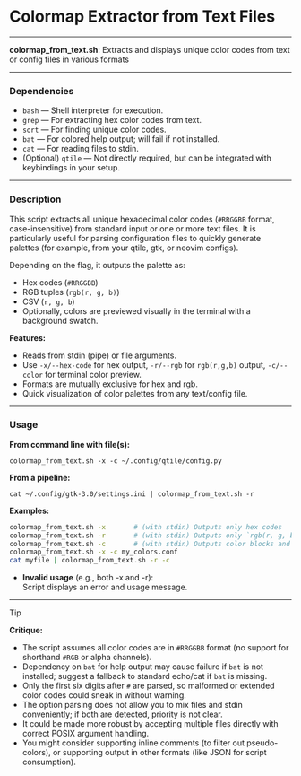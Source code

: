 # Colormap Extractor from Text Files

---

**colormap_from_text.sh**: Extracts and displays unique color codes from text or config files in various formats

---

### Dependencies

- `bash` — Shell interpreter for execution.
- `grep` — For extracting hex color codes from text.
- `sort` — For finding unique color codes.
- `bat` — For colored help output; will fail if not installed.
- `cat` — For reading files to stdin.
- (Optional) `qtile` — Not directly required, but can be integrated with keybindings in your setup.

---

### Description

This script extracts all unique hexadecimal color codes (`#RRGGBB` format, case-insensitive) from standard input or one or more text files. It is particularly useful for parsing configuration files to quickly generate palettes (for example, from your qtile, gtk, or neovim configs).

Depending on the flag, it outputs the palette as:
- Hex codes (`#RRGGBB`)
- RGB tuples (`rgb(r, g, b)`)
- CSV (`r, g, b`)
- Optionally, colors are previewed visually in the terminal with a background swatch.

**Features:**
- Reads from stdin (pipe) or file arguments.
- Use `-x/--hex-code` for hex output, `-r/--rgb` for `rgb(r,g,b)` output, `-c/--color` for terminal color preview.
- Formats are mutually exclusive for hex and rgb.
- Quick visualization of color palettes from any text/config file.

---

### Usage

**From command line with file(s):**
```
colormap_from_text.sh -x -c ~/.config/qtile/config.py
```

**From a pipeline:**
```
cat ~/.config/gtk-3.0/settings.ini | colormap_from_text.sh -r
```

**Examples:**
```sh
colormap_from_text.sh -x       # (with stdin) Outputs only hex codes
colormap_from_text.sh -r       # (with stdin) Outputs only `rgb(r, g, b)`
colormap_from_text.sh -c       # (with stdin) Outputs color blocks and csv values
colormap_from_text.sh -x -c my_colors.conf
cat myfile | colormap_from_text.sh -r -c
```

- **Invalid usage** (e.g., both -x and -r):  
  Script displays an error and usage message.

---

> [!TIP]
> **Critique:**  
> - The script assumes all color codes are in `#RRGGBB` format (no support for shorthand `#RGB` or alpha channels).
> - Dependency on `bat` for help output may cause failure if `bat` is not installed; suggest a fallback to standard echo/cat if `bat` is missing.
> - Only the first six digits after `#` are parsed, so malformed or extended color codes could sneak in without warning.
> - The option parsing does not allow you to mix files and stdin conveniently; if both are detected, priority is not clear.
> - It could be made more robust by accepting multiple files directly with correct POSIX argument handling.
> - You might consider supporting inline comments (to filter out pseudo-colors), or supporting output in other formats (like JSON for script consumption).
